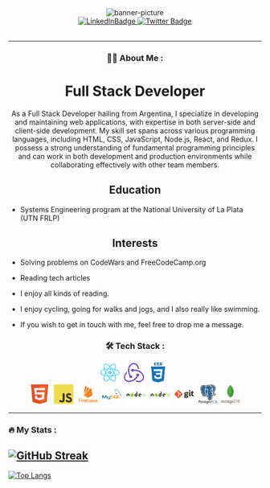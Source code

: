 
<div id="header" align="center">
  <img src="https://media.licdn.com/dms/image/D4D16AQEdyHtRpk-Qtw/profile-displaybackgroundimage-shrink_350_1400/0/1681330192761?e=1687996800&v=beta&t=FpCOXp3G7iVvDg7EuD3DJxeHpL2OvG5FAKA2PqrBn-s" width="800" height="160" alt="banner-picture">
    <div id="badges">
      <a href="https://www.linkedin.com/in/francoibanezweb/">
        <img src="https://img.shields.io/badge/LinkedIn-blue?style=for-the-badge&logo=linkedin&logoColor=white" alt="LinkedInBadge"> 
      </a>
      <a href="https://twitter.com/francoibanezdev">
    <img src="https://img.shields.io/badge/Twitter-blue?style=for-the-badge&logo=twitter&logoColor=white" alt="Twitter Badge"/>
       </a>
    </div>
    <img src="https://komarev.com/ghpvc/?username=francoibanezweb&style=flat-square&color=blue" alt=""/>
  
<!-- </div> -->
<!-- <div align="center">
  <img src="https://media.giphy.com/media/AWxKqonePVLMY/giphy.gif" width="500" height="250"/>
</div> -->
---

### :man_technologist: About Me :
# Full Stack Developer

As a Full Stack Developer hailing from Argentina, I specialize in developing and maintaining web applications, with expertise in both server-side and client-side development. My skill set spans across various programming languages, including HTML, CSS, JavaScript, Node.js, React, and Redux. I possess a strong understanding of fundamental programming principles and can work in both development and production environments while collaborating effectively with other team members.

## Education
<div align="left">

- Systems Engineering program at the National University of La Plata (UTN FRLP)

</div>

## Interests

<div align="left">

- Solving problems on CodeWars and FreeCodeCamp.org

- Reading tech articles

- I enjoy all kinds of reading.

- I enjoy cycling, going for walks and jogs, and I also really like swimming.

- If you wish to get in touch with me, feel free to drop me a message.
</div>



### :hammer_and_wrench: Tech Stack :
  
<img src="https://github.com/devicons/devicon/blob/master/icons/react/react-original.svg" title="React" alt="React" width="40" height="40"/>&nbsp;
<img src="https://github.com/devicons/devicon/blob/master/icons/redux/redux-original.svg" title="Redux" alt="Redux " width="40" height="40"/>&nbsp;
<img src="https://github.com/devicons/devicon/blob/master/icons/css3/css3-plain-wordmark.svg"  title="CSS3" alt="CSS" width="40" height="40"/>&nbsp;  
<img src="https://github.com/devicons/devicon/blob/master/icons/html5/html5-original.svg" title="HTML5" alt="HTML" width="40" height="40"/>&nbsp;
<img src="https://github.com/devicons/devicon/blob/master/icons/javascript/javascript-original.svg" title="JavaScript" alt="JavaScript" width="40" height="40"/>&nbsp;
<img src="https://github.com/devicons/devicon/blob/master/icons/firebase/firebase-plain-wordmark.svg" title="Firebase" alt="Firebase" width="40" height="40"/>&nbsp;
<img src="https://github.com/devicons/devicon/blob/master/icons/mysql/mysql-original-wordmark.svg" title="MySQL"  alt="MySQL" width="40" height="40"/>&nbsp;
<img src="https://github.com/devicons/devicon/blob/master/icons/nodejs/nodejs-original-wordmark.svg" title="NodeJS" alt="NodeJS" width="40" height="40"/>&nbsp;
<img src="https://github.com/devicons/devicon/blob/master/icons/nodejs/nodejs-original-wordmark.svg" title="NodeJS" alt="NodeJS" width="40" height="40"/>&nbsp;
<img src="https://github.com/devicons/devicon/blob/master/icons/git/git-original-wordmark.svg" title="Git" alt="Git" width="40" height="40"/>&nbsp;
<img src="https://github.com/devicons/devicon/blob/master/icons/postgresql/postgresql-original-wordmark.svg" title="PostgreSQL" alt="PostgreSWL" width="40" height="40"/>
<img src="https://github.com/devicons/devicon/blob/master/icons/mongodb/mongodb-original-wordmark.svg" title="PostgreSQL" alt="PostgreSWL" width="40" height="40"/>
  
---

<div id="stat-section" align="left">

### :fire: My Stats :
[![GitHub Streak](https://github-readme-streak-stats.herokuapp.com?user=francoibanezweb&theme=highcontrast&hide_border=true)](https://git.io/streak-stats)
---

[![Top Langs](https://github-readme-stats.vercel.app/api/top-langs/?username=francoibanezweb&layout=compact&theme=vision-friendly-dark)](https://github.com/anuraghazra/github-readme-stats)

</div>
